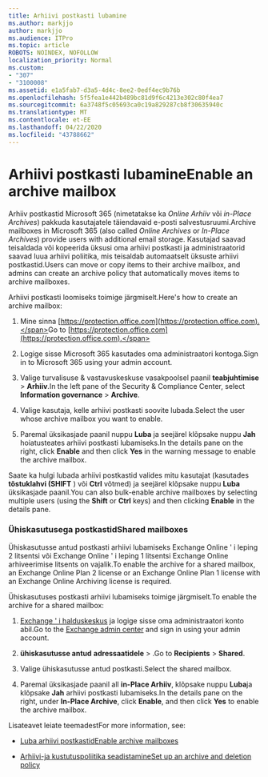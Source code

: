 ```yaml
---
title: Arhiivi postkasti lubamine
ms.author: markjjo
author: markjjo
ms.audience: ITPro
ms.topic: article
ROBOTS: NOINDEX, NOFOLLOW
localization_priority: Normal
ms.custom:
- "307"
- "3100008"
ms.assetid: e1a5fab7-d3a5-4d4c-8ee2-0edf4ec9b76b
ms.openlocfilehash: 5f5fea1e442b489bc81d9f6c4213e302c80f4ea7
ms.sourcegitcommit: 6a3748f5c05693ca0c19a829287cb8f30635940c
ms.translationtype: MT
ms.contentlocale: et-EE
ms.lasthandoff: 04/22/2020
ms.locfileid: "43788662"
---
```

# <a name="enable-an-archive-mailbox"></a><span data-ttu-id="a63b3-102">Arhiivi postkasti lubamine</span><span class="sxs-lookup"><span data-stu-id="a63b3-102">Enable an archive mailbox</span></span>

<span data-ttu-id="a63b3-103">Arhiiv postkastid Microsoft 365 (nimetatakse ka *Online Arhiiv* või *in-Place Archives*) pakkuda kasutajatele täiendavaid e-posti salvestusruumi.</span><span class="sxs-lookup"><span data-stu-id="a63b3-103">Archive mailboxes in Microsoft 365 (also called *Online Archives* or *In-Place Archives*) provide users with additional email storage.</span></span> <span data-ttu-id="a63b3-104">Kasutajad saavad teisaldada või kopeerida üksusi oma arhiivi postkasti ja administraatorid saavad luua arhiivi poliitika, mis teisaldab automaatselt üksuste arhiivi postkastid.</span><span class="sxs-lookup"><span data-stu-id="a63b3-104">Users can move or copy items to their archive mailbox, and admins can create an archive policy that automatically moves items to archive mailboxes.</span></span>
  
<span data-ttu-id="a63b3-105">Arhiivi postkasti loomiseks toimige järgmiselt.</span><span class="sxs-lookup"><span data-stu-id="a63b3-105">Here's how to create an archive mailbox:</span></span>
  
1. <span data-ttu-id="a63b3-106">Mine sinna [https://protection.office.com](https://protection.office.com).</span><span class="sxs-lookup"><span data-stu-id="a63b3-106">Go to [https://protection.office.com](https://protection.office.com).</span></span>

2. <span data-ttu-id="a63b3-107">Logige sisse Microsoft 365 kasutades oma administraatori kontoga.</span><span class="sxs-lookup"><span data-stu-id="a63b3-107">Sign in to Microsoft 365 using your admin account.</span></span>

3. <span data-ttu-id="a63b3-108">Valige turvalisuse &amp; vastavuskeskuse vasakpoolsel paanil **teabjuhtimise** \> **Arhiiv**.</span><span class="sxs-lookup"><span data-stu-id="a63b3-108">In the left pane of the Security &amp; Compliance Center, select **Information governance** \> **Archive**.</span></span>

4. <span data-ttu-id="a63b3-109">Valige kasutaja, kelle arhiivi postkasti soovite lubada.</span><span class="sxs-lookup"><span data-stu-id="a63b3-109">Select the user whose archive mailbox you want to enable.</span></span>

5. <span data-ttu-id="a63b3-110">Paremal üksikasjade paanil nuppu **Luba** ja seejärel klõpsake nuppu **Jah** hoiatusteates arhiivi postkasti lubamiseks.</span><span class="sxs-lookup"><span data-stu-id="a63b3-110">In the details pane on the right, click **Enable** and then click **Yes** in the warning message to enable the archive mailbox.</span></span>

<span data-ttu-id="a63b3-111">Saate ka hulgi lubada arhiivi postkastid valides mitu kasutajat (kasutades **tõstuklahvi (SHIFT** ) või **Ctrl** võtmed) ja seejärel klõpsake nuppu **Luba** üksikasjade paanil.</span><span class="sxs-lookup"><span data-stu-id="a63b3-111">You can also bulk-enable archive mailboxes by selecting multiple users (using the **Shift** or **Ctrl** keys) and then clicking **Enable** in the details pane.</span></span>
  
### <a name="shared-mailboxes"></a><span data-ttu-id="a63b3-112">Ühiskasutusega postkastid</span><span class="sxs-lookup"><span data-stu-id="a63b3-112">Shared mailboxes</span></span>

<span data-ttu-id="a63b3-113">Ühiskasutusse antud postkasti arhiivi lubamiseks Exchange Online ' i leping 2 litsentsi või Exchange Online ' i leping 1 litsentsi Exchange Online arhiveerimise litsents on vajalik.</span><span class="sxs-lookup"><span data-stu-id="a63b3-113">To enable the archive for a shared mailbox, an Exchange Online Plan 2 license or an Exchange Online Plan 1 license with an Exchange Online Archiving license is required.</span></span>  

<span data-ttu-id="a63b3-114">Ühiskasutuses postkasti arhiivi lubamiseks toimige järgmiselt.</span><span class="sxs-lookup"><span data-stu-id="a63b3-114">To enable the archive for a shared mailbox:</span></span>

1. <span data-ttu-id="a63b3-115">[Exchange ' i halduskeskus](https://outlook.office365.com/ecp) ja logige sisse oma administraatori konto abil.</span><span class="sxs-lookup"><span data-stu-id="a63b3-115">Go to the [Exchange admin center](https://outlook.office365.com/ecp) and sign in using your admin account.</span></span>

2. <span data-ttu-id="a63b3-116">**ühiskasutusse antud** **adressaatidele** > .</span><span class="sxs-lookup"><span data-stu-id="a63b3-116">Go to **Recipients** > **Shared**.</span></span>

3. <span data-ttu-id="a63b3-117">Valige ühiskasutusse antud postkasti.</span><span class="sxs-lookup"><span data-stu-id="a63b3-117">Select the shared mailbox.</span></span>

4. <span data-ttu-id="a63b3-118">Paremal üksikasjade paanil all **in-Place Arhiiv**, klõpsake nuppu **Luba**ja klõpsake **Jah** arhiivi postkasti lubamiseks.</span><span class="sxs-lookup"><span data-stu-id="a63b3-118">In the details pane on the right, under **In-Place Archive**, click **Enable**, and then click **Yes** to enable the archive mailbox.</span></span>

<span data-ttu-id="a63b3-119">Lisateavet leiate teemadest</span><span class="sxs-lookup"><span data-stu-id="a63b3-119">For more information, see:</span></span>
  
- [<span data-ttu-id="a63b3-120">Luba arhiivi postkastid</span><span class="sxs-lookup"><span data-stu-id="a63b3-120">Enable archive mailboxes</span></span>](https://docs.microsoft.com/office365/securitycompliance/enable-archive-mailboxes)

- [<span data-ttu-id="a63b3-121">Arhiivi-ja kustutuspoliitika seadistamine</span><span class="sxs-lookup"><span data-stu-id="a63b3-121">Set up an archive and deletion policy</span></span>](https://docs.microsoft.com//office365/securitycompliance/set-up-an-archive-and-deletion-policy-for-mailboxes)
